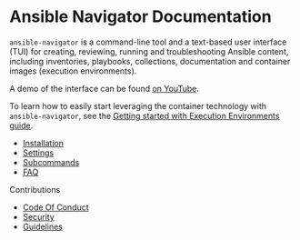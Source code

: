# Ansible Navigator Documentation

`ansible-navigator` is a command-line tool and a text-based user interface (TUI)
for creating, reviewing, running and troubleshooting Ansible content, including
inventories, playbooks, collections, documentation and container images
(execution environments).

A demo of the interface can be found [on YouTube][yt demo].

[yt demo]: https://www.youtube.com/watch?v=J9PBKi8ydi4

To learn how to easily start leveraging the container technology with
`ansible-navigator`, see the
[Getting started with Execution Environments guide](https://ansible.readthedocs.io/en/latest/getting_started_ee/index.html).

- [Installation](installation.md)
- [Settings](settings.md)
- [Subcommands](subcommands.md)
- [FAQ](faq.md)

Contributions

- [Code Of Conduct](contributing/community.md)
- [Security](contributing/security.md)
- [Guidelines](contributing/guidelines.md)
